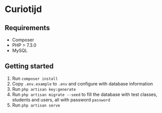 # Curiotijd

## Requirements

* Composer
* PHP > 7.3.0
* MySQL

## Getting started

1. Run `composer install`
2. Copy `.env.example` to `.env` and configure with database information
3. Run `php artisan key:generate`
4. Run `php artisan migrate --seed` to fill the database with test classes, students and users, all with password `password`
5. Run `php artisan serve`